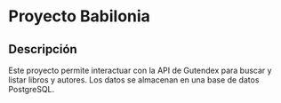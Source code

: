 # Proyecto Babilonia

## Descripción

Este proyecto permite interactuar con la API de Gutendex para buscar y listar libros y autores. Los datos se almacenan en una base de datos PostgreSQL.
